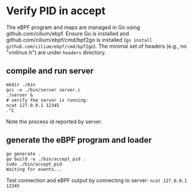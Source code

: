 # Verify PID in accept

The eBPF program and maps are managed in Go using github.com/cilium/ebpf.
 Ensure Go is installed and github.com/cilium/ebpf/cmd/bpf2go is installed
 (`go install github.com/cilium/ebpf/cmd/bpf2go`). The minimal set of headers
 (e.g., no "vmlinux.h") are under `headers` directory.

## compile and run server

```console
mkdir ./bin
gcc -o ./bin/server server.c
./server &
# verify the server is running: 
ncat 127.0.0.1 12345
.^C
```

Note the process id reported by server.

## generate the eBPF program and loader

```console
go generate . 
go build -o ./bin/accept_pid .
sudo ./bin/accept_pid
Waiting for events...
```

Test connection and eBPF output by connecting to server: `ncat 127.0.0.1 12345`
